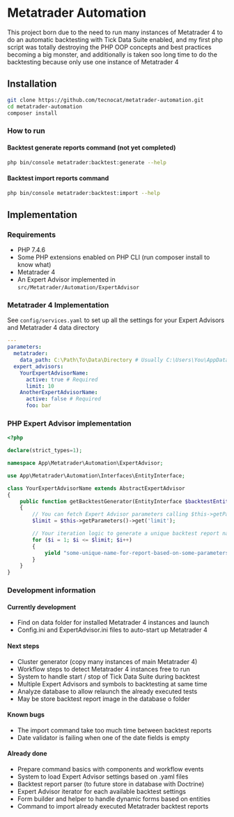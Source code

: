 # Metatrader Automation

This project born due to the need to run many instances of Metatrader 4 to do an automatic backtesting with Tick Data
Suite enabled, and my first php script was totally destroying the PHP OOP concepts and best practices becoming a big
monster, and additionally is taken soo long time to do the backtesting because only use one instance of Metatrader 4

## Installation

````bash
git clone https://github.com/tecnocat/metatrader-automation.git
cd metatrader-automation
composer install
````

### How to run

#### Backtest generate reports command (not yet completed)

````bash
php bin/console metatrader:backtest:generate --help
````

#### Backtest import reports command

````bash
php bin/console metatrader:backtest:import --help
````

## Implementation

### Requirements

* PHP 7.4.6
* Some PHP extensions enabled on PHP CLI (run composer install to know what)
* Metatrader 4
* An Expert Advisor implemented in `src/Metatrader/Automation/ExpertAdvisor`

### Metatrader 4 Implementation

See `config/services.yaml` to set up all the settings for your Expert Advisors and Metatrader 4 data directory

````yaml
---
parameters:
  metatrader:
    data_path: C:\Path\To\Data\Directory # Usually C:\Users\You\AppData\Roaming\MetaQuotes\Terminal
  expert_advisors:
    YourExpertAdvisorName:
      active: true # Required
      limit: 10
    AnotherExpertAdvisorName:
      active: false # Required
      foo: bar
````

### PHP Expert Advisor implementation

````php
<?php

declare(strict_types=1);

namespace App\Metatrader\Automation\ExpertAdvisor;

use App\Metatrader\Automation\Interfaces\EntityInterface;

class YourExpertAdvisorName extends AbstractExpertAdvisor
{
    public function getBacktestGenerator(EntityInterface $backtestEntity): \Generator
    {
        // You can fetch Expert Advisor parameters calling $this->getParameters() 
        $limit = $this->getParameters()->get('limit');

        // Your iteration logic to generate a unique backtest report name
        for ($i = 1; $i <= $limit; $i++)
        {
            yield "some-unique-name-for-report-based-on-some-parameters-$i.html";
        }
    }
}
````

### Development information

#### Currently development

* Find on data folder for installed Metatrader 4 instances and launch
* Config.ini and ExpertAdvisor.ini files to auto-start up Metatrader 4

#### Next steps

* Cluster generator (copy many instances of main Metatrader 4)
* Workflow steps to detect Metatrader 4 instances free to run
* System to handle start / stop of Tick Data Suite during backtest
* Multiple Expert Advisors and symbols to backtesting at same time
* Analyze database to allow relaunch the already executed tests
* May be store backtest report image in the database o folder

#### Known bugs

* The import command take too much time between backtest reports
* Date validator is failing when one of the date fields is empty

#### Already done

* Prepare command basics with components and workflow events
* System to load Expert Advisor settings based on .yaml files
* Backtest report parser (to future store in database with Doctrine)
* Expert Advisor iterator for each available backtest settings
* Form builder and helper to handle dynamic forms based on entities
* Command to import already executed Metatrader backtest reports
